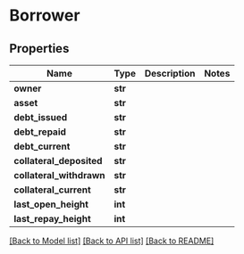 # Borrower

## Properties
Name | Type | Description | Notes
------------ | ------------- | ------------- | -------------
**owner** | **str** |  | 
**asset** | **str** |  | 
**debt_issued** | **str** |  | 
**debt_repaid** | **str** |  | 
**debt_current** | **str** |  | 
**collateral_deposited** | **str** |  | 
**collateral_withdrawn** | **str** |  | 
**collateral_current** | **str** |  | 
**last_open_height** | **int** |  | 
**last_repay_height** | **int** |  | 

[[Back to Model list]](../README.md#documentation-for-models) [[Back to API list]](../README.md#documentation-for-api-endpoints) [[Back to README]](../README.md)

